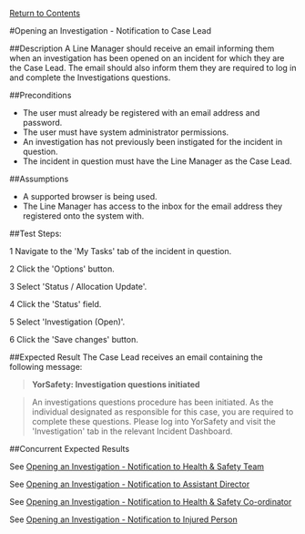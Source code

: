 [Return to Contents](https://github.com/infojam-james/test-cases/blob/master/Contents.md)

#Opening an Investigation - Notification to Case Lead

##Description
A Line Manager should receive an email informing them when an investigation has been opened on an incident for which they are the Case Lead.  The email should also inform them they are required to log in and complete the Investigations questions.

##Preconditions 
+ The user must already be registered with an email address and password.
+ The user must have system administrator permissions.
+ An investigation has not previously been instigated for the incident in question.
+ The incident in question must have the Line Manager as the Case Lead.

##Assumptions
+ A supported browser is being used.
+ The Line Manager has access to the inbox for the email address they registered onto the system with.

##Test Steps:

1 Navigate to the 'My Tasks' tab of the incident in question.

2 Click the 'Options' button.

3 Select 'Status / Allocation Update'.

4 Click the 'Status' field.

5 Select 'Investigation (Open)'.

6 Click the 'Save changes' button.

##Expected Result
The Case Lead receives an email containing the following message:

>**YorSafety: Investigation questions initiated**

>An investigations questions procedure has been initiated.  As the individual designated as responsible for this case, you are required to complete these questions.  Please log into YorSafety and visit the 'Investigation' tab in the relevant Incident Dashboard.

##Concurrent Expected Results

See [Opening an Investigation - Notification to Health & Safety Team](https://github.com/infojam-james/test-cases/blob/master/Investigations/investigations-1.md)

See [Opening an Investigation - Notification to Assistant Director](https://github.com/infojam-james/test-cases/blob/master/Investigations/investigations-2.md)

See [Opening an Investigation - Notification to Health & Safety Co-ordinator](https://github.com/infojam-james/test-cases/blob/master/Investigations/investigations-4.md)

See [Opening an Investigation - Notification to Injured Person](https://github.com/infojam-james/test-cases/blob/master/Investigations/investigations-6.md)
